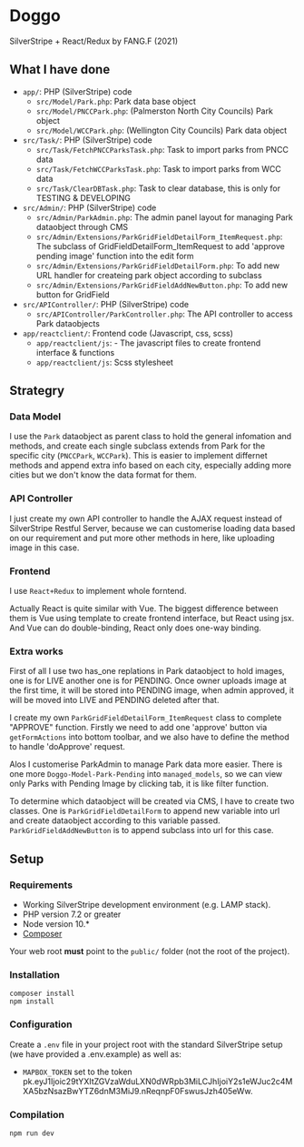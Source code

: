 # Doggo

SilverStripe + React/Redux by FANG.F (2021)

## What I have done

*  `app/`: PHP (SilverStripe) code
   * `src/Model/Park.php`: Park data  base object
   * `src/Model/PNCCPark.php`: (Palmerston North City Councils) Park object
   * `src/Model/WCCPark.php`: (Wellington City Councils) Park data object
*  `src/Task/`: PHP (SilverStripe) code
   * `src/Task/FetchPNCCParksTask.php`: Task to import parks from PNCC data
   * `src/Task/FetchWCCParksTask.php`: Task to import parks from WCC data
   * `src/Task/ClearDBTask.php`: Task to clear database, this is only for TESTING & DEVELOPING 
* `src/Admin/`: PHP (SilverStripe) code
   *  `src/Admin/ParkAdmin.php`: The admin panel layout for managing Park dataobject through CMS
   *  `src/Admin/Extensions/ParkGridFieldDetailForm_ItemRequest.php`: The subclass of GridFieldDetailForm_ItemRequest to add 'approve pending image' function into the edit form 
   *  `src/Admin/Extensions/ParkGridFieldDetailForm.php`: To add new URL handler for createing park object according to subclass
   *  `src/Admin/Extensions/ParkGridFieldAddNewButton.php`: To add new button for GridField
* `src/APIController/`: PHP (SilverStripe) code
   * `src/APIController/ParkController.php`: The API controller to access Park dataobjects
* `app/reactclient/`: Frontend code (Javascript, css, scss)
  * `app/reactclient/js`: - The javascript files to create frontend interface & functions
  * `app/reactclient/js`: Scss stylesheet

## Strategry

### Data Model 

I use the `Park` dataobject as parent class to hold the general infomation and methods, and create each single subclass extends from Park for the specific city (`PNCCPark`, `WCCPark`). This is easier to implement differnet methods and append extra info based on each city, especially adding more cities but we don't know the data format for them.

### API Controller

I just create my own API controller to handle the AJAX request instead of SilverStripe Restful Server, because we can customerise loading data based on our requirement and put more other methods in here, like uploading image in this case.

### Frontend 

I use `React+Redux` to implement whole forntend.

Actually React is quite similar with Vue. The biggest difference between them is Vue using template to create frontend interface, but React using jsx. And Vue can do double-binding, React only does one-way binding.

### Extra works

First of all I use two has_one replations in Park dataobject to hold images, one is for LIVE another one is for PENDING. Once owner uploads image at the first time, it will be stored into PENDING image, when admin approved, it will be moved into LIVE and PENDING deleted after that.

I create my own `ParkGridFieldDetailForm_ItemRequest` class to complete "APPROVE" function. Firstly we need to add one 'approve' button via `getFormActions` into bottom toolbar, and we also have to define the method to handle 'doApprove' request.

Alos I customerise ParkAdmin to manage Park data more easier. There is one more `Doggo-Model-Park-Pending` into `managed_models`, so we can view only Parks with Pending Image by clicking tab, it is like filter function.

To determine which dataobject will be created via CMS, I have to create two classes. One is `ParkGridFieldDetailForm` to append new variable into url and create dataobject according to this variable passed. `ParkGridFieldAddNewButton` is to append subclass into url for this case.

## Setup

### Requirements

- Working SilverStripe development environment (e.g. LAMP stack).
- PHP version 7.2 or greater
- Node version 10.* 
- [Composer](https://getcomposer.org/doc/00-intro.md)

Your web root **must** point to the `public/` folder (not the root of the project). 

### Installation

```
composer install
npm install

```

### Configuration

Create a `.env` file in your project root with the standard SilverStripe setup (we have provided a .env.example) as well as:

- `MAPBOX_TOKEN` set to the token pk.eyJ1Ijoic29tYXItZGVzaWduLXN0dWRpb3MiLCJhIjoiY2s1eWJuc2c4MXA5bzNsazBwYTZ6dnM3MiJ9.nReqnpF0FswusJzh405eWw.

### Compilation

```
npm run dev
```
